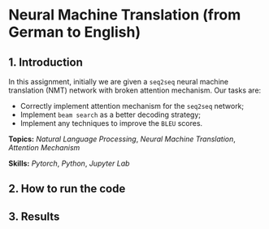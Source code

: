 # Neural Machine Translation (from German to English)

## 1. Introduction

In this assignment, initially we are given a `seq2seq` neural machine translation (NMT) network with broken attention mechanism. Our tasks are:

- Correctly implement attention mechanism for the `seq2seq` network;
- Implement `beam search` as a better decoding strategy;
- Implement any techniques to improve the `BLEU` scores.

**Topics:** _Natural Language Processing_, _Neural Machine Translation_, _Attention Mechanism_

**Skills:** _Pytorch_, _Python_, _Jupyter Lab_

## 2. How to run the code

## 3. Results
